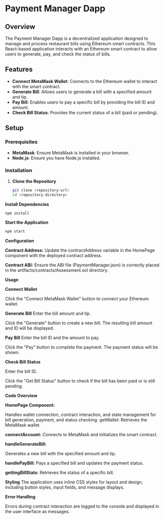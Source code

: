 # Payment Manager Dapp

## Overview

The Payment Manager Dapp is a decentralized application designed to manage and process restaurant bills using Ethereum smart contracts. This React-based application interacts with an Ethereum smart contract to allow users to generate, pay, and check the status of bills.

## Features

- **Connect MetaMask Wallet**: Connects to the Ethereum wallet to interact with the smart contract.
- **Generate Bill**: Allows users to generate a bill with a specified amount and tip.
- **Pay Bill**: Enables users to pay a specific bill by providing the bill ID and amount.
- **Check Bill Status**: Provides the current status of a bill (paid or pending).

## Setup

### Prerequisites

- **MetaMask**: Ensure MetaMask is installed in your browser.
- **Node.js**: Ensure you have Node.js installed.

### Installation

1. **Clone the Repository**
   ```bash
   git clone <repository-url>
   cd <repository-directory>
   ```
**Install Dependencies**

```javascript
npm install
```
**Start the Application**

```javascript
npm start
```
**Configuration**

**Contract Address:**
Update the contractAddress variable in the HomePage component with the deployed contract address.

**Contract ABI:**
Ensure the ABI file (PaymentManager.json) is correctly placed in the artifacts/contracts/Assessment.sol directory.

**Usage**

**Connect Wallet**

Click the "Connect MetaMask Wallet" button to connect your Ethereum wallet.

**Generate Bill**
Enter the bill amount and tip.

Click the "Generate" button to create a new bill. The resulting bill amount and ID will be displayed.

**Pay Bill**
Enter the bill ID and the amount to pay.

Click the "Pay" button to complete the payment. The payment status will be shown.

**Check Bill Status**

Enter the bill ID.

Click the "Get Bill Status" button to check if the bill has been paid or is still pending.

**Code Overview**

**HomePage Component:**

Handles wallet connection, contract interaction, and state management for bill generation, payment, and status checking.
getWallet: Retrieves the MetaMask wallet.

**connectAccount:**
Connects to MetaMask and initializes the smart contract.

**handleGenerateBill:**

Generates a new bill with the specified amount and tip.

**handlePayBill:**
Pays a specified bill and updates the payment status.

**gettingBillStats:**
Retrieves the status of a specific bill.

**Styling**
The application uses inline CSS styles for layout and design, including button styles, input fields, and message displays.

**Error Handling**

Errors during contract interaction are logged to the console and displayed in the user interface as messages.
